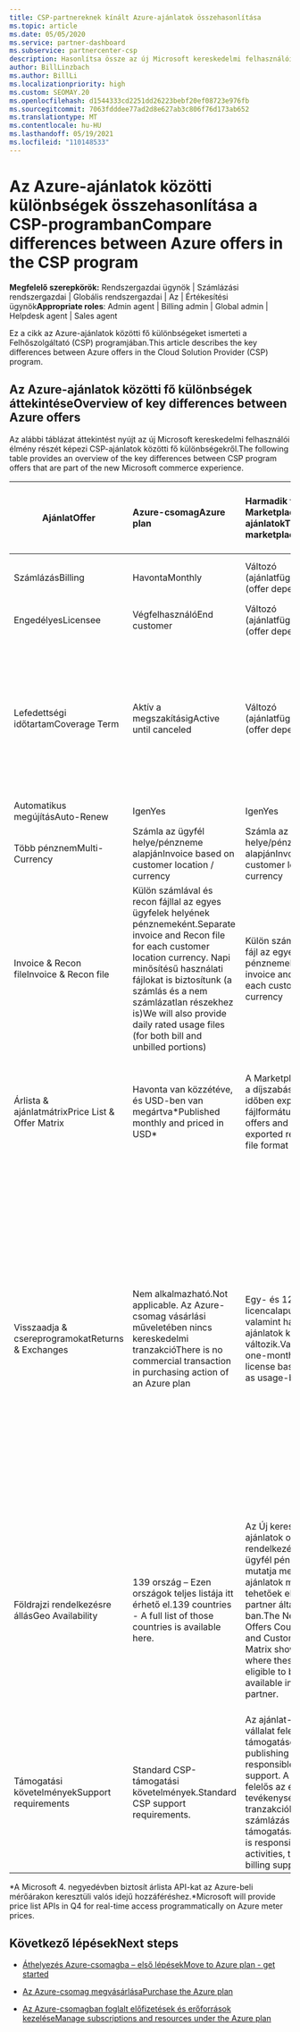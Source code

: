 ```yaml
---
title: CSP-partnereknek kínált Azure-ajánlatok összehasonlítása
ms.topic: article
ms.date: 05/05/2020
ms.service: partner-dashboard
ms.subservice: partnercenter-csp
description: Hasonlítsa össze az új Microsoft kereskedelmi felhasználói élményben a partnerek számára a Felhőszolgáltató (CSP) program ajánlatai közötti fő különbségeket.
author: BillLinzbach
ms.author: BillLi
ms.localizationpriority: high
ms.custom: SEOMAY.20
ms.openlocfilehash: d1544333cd2251dd26223bebf20ef08723e976fb
ms.sourcegitcommit: 7063fdddee77ad2d8e627ab3c806f76d173ab652
ms.translationtype: MT
ms.contentlocale: hu-HU
ms.lasthandoff: 05/19/2021
ms.locfileid: "110148533"
---
```

# <a name="compare-differences-between-azure-offers-in-the-csp-program"></a><span data-ttu-id="1d15f-103">Az Azure-ajánlatok közötti különbségek összehasonlítása a CSP-programban</span><span class="sxs-lookup"><span data-stu-id="1d15f-103">Compare differences between Azure offers in the CSP program</span></span>

<span data-ttu-id="1d15f-104">**Megfelelő szerepkörök:** Rendszergazdai ügynök | Számlázási rendszergazdai | Globális rendszergazdai | Az | Értékesítési ügynök</span><span class="sxs-lookup"><span data-stu-id="1d15f-104">**Appropriate roles**: Admin agent | Billing admin | Global admin | Helpdesk agent | Sales agent</span></span>

<span data-ttu-id="1d15f-105">Ez a cikk az Azure-ajánlatok közötti fő különbségeket ismerteti a Felhőszolgáltató (CSP) programjában.</span><span class="sxs-lookup"><span data-stu-id="1d15f-105">This article describes the key differences between Azure offers in the Cloud Solution Provider (CSP) program.</span></span>

## <a name="overview-of-key-differences-between-azure-offers"></a><span data-ttu-id="1d15f-106">Az Azure-ajánlatok közötti fő különbségek áttekintése</span><span class="sxs-lookup"><span data-stu-id="1d15f-106">Overview of key differences between Azure offers</span></span>

<span data-ttu-id="1d15f-107">Az alábbi táblázat áttekintést nyújt az új Microsoft kereskedelmi felhasználói élmény részét képezi CSP-ajánlatok közötti fő különbségekről.</span><span class="sxs-lookup"><span data-stu-id="1d15f-107">The following table provides an overview of the key differences between CSP program offers that are part of the new Microsoft commerce experience.</span></span>

|<span data-ttu-id="1d15f-108">**Ajánlat**</span><span class="sxs-lookup"><span data-stu-id="1d15f-108">**Offer**</span></span>| <span data-ttu-id="1d15f-109">**Azure-csomag**</span><span class="sxs-lookup"><span data-stu-id="1d15f-109">**Azure plan**</span></span>|<span data-ttu-id="1d15f-110">**Harmadik féltől származó Marketplace-ajánlatok**</span><span class="sxs-lookup"><span data-stu-id="1d15f-110">**Third-party marketplace offers**</span></span>|<span data-ttu-id="1d15f-111">**Azure Reservations**</span><span class="sxs-lookup"><span data-stu-id="1d15f-111">**Azure Reservations**</span></span>|<span data-ttu-id="1d15f-112">**CSP-kapcsolaton keresztül értékesített kiszolgáló-előfizetések**</span><span class="sxs-lookup"><span data-stu-id="1d15f-112">**Server Subscriptions sold through CSP**</span></span>|<span data-ttu-id="1d15f-113">**Licencalapú ajánlatok**</span><span class="sxs-lookup"><span data-stu-id="1d15f-113">**License-based offers**</span></span>|
|-------------------|:------|:-----|:---------|:--------------|:---------|
|<span data-ttu-id="1d15f-114">Számlázás</span><span class="sxs-lookup"><span data-stu-id="1d15f-114">Billing</span></span>|<span data-ttu-id="1d15f-115">Havonta</span><span class="sxs-lookup"><span data-stu-id="1d15f-115">Monthly</span></span>|<span data-ttu-id="1d15f-116">Változó (ajánlatfüggő)</span><span class="sxs-lookup"><span data-stu-id="1d15f-116">Variable (offer dependent)</span></span>|<span data-ttu-id="1d15f-117">Végfelhasználó</span><span class="sxs-lookup"><span data-stu-id="1d15f-117">End customer</span></span>|<span data-ttu-id="1d15f-118">A teljes vagy a 3 éves időszakra előre</span><span class="sxs-lookup"><span data-stu-id="1d15f-118">Up front for the full term or 3-year term</span></span>|<span data-ttu-id="1d15f-119">Havi vagy éves</span><span class="sxs-lookup"><span data-stu-id="1d15f-119">Monthly or Annual</span></span>|
|<span data-ttu-id="1d15f-120">Engedélyes</span><span class="sxs-lookup"><span data-stu-id="1d15f-120">Licensee</span></span>|<span data-ttu-id="1d15f-121">Végfelhasználó</span><span class="sxs-lookup"><span data-stu-id="1d15f-121">End customer</span></span>|<span data-ttu-id="1d15f-122">Változó (ajánlatfüggő)</span><span class="sxs-lookup"><span data-stu-id="1d15f-122">Variable (offer dependent)</span></span>|<span data-ttu-id="1d15f-123">Végfelhasználó</span><span class="sxs-lookup"><span data-stu-id="1d15f-123">End customer</span></span>| <span data-ttu-id="1d15f-124">Végfelhasználó</span><span class="sxs-lookup"><span data-stu-id="1d15f-124">End customer</span></span>|<span data-ttu-id="1d15f-125">Végfelhasználó</span><span class="sxs-lookup"><span data-stu-id="1d15f-125">End customer</span></span>|
|<span data-ttu-id="1d15f-126">Lefedettségi időtartam</span><span class="sxs-lookup"><span data-stu-id="1d15f-126">Coverage Term</span></span>|<span data-ttu-id="1d15f-127">Aktív a megszakításig</span><span class="sxs-lookup"><span data-stu-id="1d15f-127">Active until canceled</span></span>|<span data-ttu-id="1d15f-128">Változó (ajánlatfüggő)</span><span class="sxs-lookup"><span data-stu-id="1d15f-128">Variable (offer dependent)</span></span>|<span data-ttu-id="1d15f-129">Lásd az ajánlat leírását</span><span class="sxs-lookup"><span data-stu-id="1d15f-129">See offer description</span></span>|<span data-ttu-id="1d15f-130">Minden Azure-foglalás saját egyedi lefedettségi időszakokkal rendelkezik.</span><span class="sxs-lookup"><span data-stu-id="1d15f-130">All Azure Reservations have their own unique coverage period.</span></span> <span data-ttu-id="1d15f-131">Minden kiszolgáló-előfizetés saját egyedi lefedettségi időszakokkal rendelkezik.</span><span class="sxs-lookup"><span data-stu-id="1d15f-131">All Server Subscriptions will have their own unique coverage period.</span></span>|   <span data-ttu-id="1d15f-132">A további licencek be lesznek illesztve a meglévő lefedettségi időszakba</span><span class="sxs-lookup"><span data-stu-id="1d15f-132">Additional licenses will snap into the existing coverage period</span></span>|
|<span data-ttu-id="1d15f-133">Automatikus megújítás</span><span class="sxs-lookup"><span data-stu-id="1d15f-133">Auto-Renew</span></span>|<span data-ttu-id="1d15f-134">Igen</span><span class="sxs-lookup"><span data-stu-id="1d15f-134">Yes</span></span>|<span data-ttu-id="1d15f-135">Igen</span><span class="sxs-lookup"><span data-stu-id="1d15f-135">Yes</span></span>|<span data-ttu-id="1d15f-136">Nem</span><span class="sxs-lookup"><span data-stu-id="1d15f-136">No</span></span>| <span data-ttu-id="1d15f-137">Nem</span><span class="sxs-lookup"><span data-stu-id="1d15f-137">No</span></span>|<span data-ttu-id="1d15f-138">Igen</span><span class="sxs-lookup"><span data-stu-id="1d15f-138">Yes</span></span>|
|<span data-ttu-id="1d15f-139">Több pénznem</span><span class="sxs-lookup"><span data-stu-id="1d15f-139">Multi-Currency</span></span>|<span data-ttu-id="1d15f-140">Számla az ügyfél helye/pénzneme alapján</span><span class="sxs-lookup"><span data-stu-id="1d15f-140">Invoice based on customer location / currency</span></span>|<span data-ttu-id="1d15f-141">Számla az ügyfél helye/pénzneme alapján</span><span class="sxs-lookup"><span data-stu-id="1d15f-141">Invoice based on customer location / currency</span></span>|<span data-ttu-id="1d15f-142">Számla az ügyfél helye/pénzneme alapján</span><span class="sxs-lookup"><span data-stu-id="1d15f-142">Invoice based on customer location / currency</span></span>|<span data-ttu-id="1d15f-143">Számla az ügyfél helye/pénzneme alapján</span><span class="sxs-lookup"><span data-stu-id="1d15f-143">Invoice based on customer location / currency</span></span>|<span data-ttu-id="1d15f-144">A partner helyének pénzneme alapján</span><span class="sxs-lookup"><span data-stu-id="1d15f-144">Based on Partner location currency</span></span>| 
|<span data-ttu-id="1d15f-145">Invoice & Recon file</span><span class="sxs-lookup"><span data-stu-id="1d15f-145">Invoice & Recon file</span></span>|<span data-ttu-id="1d15f-146">Külön számlával és recon fájllal az egyes ügyfelek helyének pénznemeként.</span><span class="sxs-lookup"><span data-stu-id="1d15f-146">Separate invoice and Recon file for each customer location currency.</span></span>  <span data-ttu-id="1d15f-147">Napi minősítésű használati fájlokat is biztosítunk (a számlás és a nem számlázatlan részekhez is)</span><span class="sxs-lookup"><span data-stu-id="1d15f-147">We will also provide daily rated usage files (for both bill and unbilled portions)</span></span> |<span data-ttu-id="1d15f-148">Külön számla- és recon-fájl az egyes ügyfélhelyi pénznemek szerint</span><span class="sxs-lookup"><span data-stu-id="1d15f-148">Separate invoice and Recon file for each customer location currency</span></span>|<span data-ttu-id="1d15f-149">Külön számla- és recon-fájl az egyes ügyfélhelyi pénznemek szerint</span><span class="sxs-lookup"><span data-stu-id="1d15f-149">Separate invoice and Recon file for each customer location currency</span></span>|<span data-ttu-id="1d15f-150">Külön számla- és recon-fájl az egyes ügyfélhelyi pénznemek szerint</span><span class="sxs-lookup"><span data-stu-id="1d15f-150">Separate invoice and Recon file for each customer location currency</span></span>|<span data-ttu-id="1d15f-151">Egy számlán szereplő összes rendelés és Recon-fájl</span><span class="sxs-lookup"><span data-stu-id="1d15f-151">All orders on one invoice and Recon file</span></span>|
|<span data-ttu-id="1d15f-152">Árlista & ajánlatmátrix</span><span class="sxs-lookup"><span data-stu-id="1d15f-152">Price List & Offer Matrix</span></span>|<span data-ttu-id="1d15f-153">Havonta van közzétéve, és USD-ben van megártva\*</span><span class="sxs-lookup"><span data-stu-id="1d15f-153">Published monthly and priced in USD\*</span></span>|<span data-ttu-id="1d15f-154">A Marketplace-ajánlatok és a díjszabás kezdetben valós időben exportálható CSV-fájlformátumba.</span><span class="sxs-lookup"><span data-stu-id="1d15f-154">Marketplace offers and pricing can be exported real-time to CSV file format beginning.</span></span>|<span data-ttu-id="1d15f-155">Különálló, egyetlen fájl, amely tartalmazza a díjszabást és az ajánlat részleteit.</span><span class="sxs-lookup"><span data-stu-id="1d15f-155">Separate, single file with all pricing and offer details included.</span></span> <span data-ttu-id="1d15f-156">Nincs külön ajánlatmátrix-fájl</span><span class="sxs-lookup"><span data-stu-id="1d15f-156">There is no separate Offer Matrix file</span></span>||<span data-ttu-id="1d15f-157">Különálló, egyetlen fájl, amely tartalmazza a díjszabást és az ajánlat részleteit.</span><span class="sxs-lookup"><span data-stu-id="1d15f-157">Separate, single file with all pricing and offer details included.</span></span> <span data-ttu-id="1d15f-158">Nincs külön ajánlatmátrix.</span><span class="sxs-lookup"><span data-stu-id="1d15f-158">There is no separate Offer Matrix.</span></span>| 
|<span data-ttu-id="1d15f-159">Visszaadja & csereprogramokat</span><span class="sxs-lookup"><span data-stu-id="1d15f-159">Returns & Exchanges</span></span>|<span data-ttu-id="1d15f-160">Nem alkalmazható.</span><span class="sxs-lookup"><span data-stu-id="1d15f-160">Not applicable.</span></span> <span data-ttu-id="1d15f-161">Az Azure-csomag vásárlási műveletében nincs kereskedelmi tranzakció</span><span class="sxs-lookup"><span data-stu-id="1d15f-161">There is no commercial transaction in purchasing action of an Azure plan</span></span>|<span data-ttu-id="1d15f-162">Egy- és 12 hónapos licencalapú ajánlatok, valamint használatalapú ajánlatok között változik.</span><span class="sxs-lookup"><span data-stu-id="1d15f-162">Varies between one-month and 12-month license based offers as well as usage-based offers.</span></span>|<span data-ttu-id="1d15f-163">A rendelés dátuma után kevesebb mint 5 nappal visszaadott jóváírás 100%-os lesz.</span><span class="sxs-lookup"><span data-stu-id="1d15f-163">Returns less than 5 days after order date will receive a 100% credit.</span></span> <span data-ttu-id="1d15f-164">A rendelési dátum után 5 napnál nagyobb értéket ad vissza, a produktumnak megfelelő kreditet és 12%-os korai felmondási díjat kap a produktumnak megfelelő kreditért; Ügyfélenként 50 000 USD (vagy ennek megfelelő helyi pénznem) felső érték</span><span class="sxs-lookup"><span data-stu-id="1d15f-164">Returns greater than 5 days after order date will receive a pro-rated credit and a 12% early termination fee of the pro-rated credit; Cap of $50,000 USD (or local currency equivalent) per customer per year</span></span>|<span data-ttu-id="1d15f-165">A rendelési dátumtól kevesebb mint 60 nappal visszaadott érték 100%-os kreditlicenc-kulcsot fog inaktiválni.</span><span class="sxs-lookup"><span data-stu-id="1d15f-165">Returns less than 60 days from order date will receive a 100% credit license keys will be deactivated.</span></span> <span data-ttu-id="1d15f-166">A részleges visszatérési értékeket a függvény nem fogadja el.</span><span class="sxs-lookup"><span data-stu-id="1d15f-166">Partial returns will not be accepted.</span></span>|   <span data-ttu-id="1d15f-167">A 30 napnál rövidebb felfüggesztések/lemondások 100%-os jóváírást kapnak; A 30 napnál nagyobb felfüggesztések/lemondások után a jóváírást a megfelelőnek minősítik.</span><span class="sxs-lookup"><span data-stu-id="1d15f-167">Suspensions / cancellations less than 30 days will receive a 100% credit; Suspensions / cancellations greater than 30 days will receive a pro-rated credit.</span></span>|
|<span data-ttu-id="1d15f-168">Földrajzi rendelkezésre állás</span><span class="sxs-lookup"><span data-stu-id="1d15f-168">Geo Availability</span></span>|<span data-ttu-id="1d15f-169">139 ország – Ezen országok teljes listája itt érhető el.</span><span class="sxs-lookup"><span data-stu-id="1d15f-169">139 countries - A full list of those countries is available here.</span></span>|<span data-ttu-id="1d15f-170">Az Új kereskedelmi ajánlatok országonkénti rendelkezésre állása és az ügyfél pénznemmátrixa azt mutatja meg, hogy ezek az ajánlatok mely hatókörben tehetőek elérhetővé a partner által a CSP-ban.</span><span class="sxs-lookup"><span data-stu-id="1d15f-170">The New Commerce Offers Country Availability and Customer Currency Matrix shows the scope of where these offers are eligible to be made available in CSP by the partner.</span></span>|<span data-ttu-id="1d15f-171">További részletekért tekintse meg az Új kereskedelmi ajánlatok országonkénti rendelkezésre állását és az ügyfél pénznemmátrixát.</span><span class="sxs-lookup"><span data-stu-id="1d15f-171">See New Commerce Offers Country Availability and Customer Currency Matrix for full details.</span></span> <span data-ttu-id="1d15f-172">Minden új kereskedelmi ajánlatra ugyanaz a bevezetési ütemezés vonatkozik.</span><span class="sxs-lookup"><span data-stu-id="1d15f-172">The same rollout schedule applies to all new commerce offers.</span></span>|<span data-ttu-id="1d15f-173">További részletekért tekintse meg az Új kereskedelmi ajánlatok országonkénti rendelkezésre állását és az ügyfél pénznemmátrixát.</span><span class="sxs-lookup"><span data-stu-id="1d15f-173">See New Commerce Offers Country Availability and Customer Currency Matrix for full details.</span></span>  <span data-ttu-id="1d15f-174">Minden új kereskedelmi ajánlatra ugyanaz a bevezetési ütemezés vonatkozik.</span><span class="sxs-lookup"><span data-stu-id="1d15f-174">The same rollout schedule applies to all new commerce offers.</span></span>|<span data-ttu-id="1d15f-175">247 ország</span><span class="sxs-lookup"><span data-stu-id="1d15f-175">247 countries</span></span>|
|<span data-ttu-id="1d15f-176">Támogatási követelmények</span><span class="sxs-lookup"><span data-stu-id="1d15f-176">Support requirements</span></span>|<span data-ttu-id="1d15f-177">Standard CSP-támogatási követelmények.</span><span class="sxs-lookup"><span data-stu-id="1d15f-177">Standard CSP support requirements.</span></span>|<span data-ttu-id="1d15f-178">Az ajánlat-közzétételi vállalat felelős a műszaki támogatásért.</span><span class="sxs-lookup"><span data-stu-id="1d15f-178">Offer publishing company is responsible for technical support.</span></span>  <span data-ttu-id="1d15f-179">A CSP-partner felelős az értékesítés előtti tevékenységekért, a tranzakciókért és a számlázás támogatásáért.</span><span class="sxs-lookup"><span data-stu-id="1d15f-179">CSP Partner is responsible for pre-sales activities, transaction, and billing support.</span></span>|<span data-ttu-id="1d15f-180">Standard CSP-támogatási követelmények.</span><span class="sxs-lookup"><span data-stu-id="1d15f-180">Standard CSP support requirements.</span></span>|<span data-ttu-id="1d15f-181">Standard CSP-támogatási követelmények.</span><span class="sxs-lookup"><span data-stu-id="1d15f-181">Standard CSP support requirements.</span></span>|<span data-ttu-id="1d15f-182">Standard CSP-támogatási követelmények.</span><span class="sxs-lookup"><span data-stu-id="1d15f-182">Standard CSP support requirements.</span></span>|

<span data-ttu-id="1d15f-183">\*A Microsoft 4. negyedévben biztosít árlista API-kat az Azure-beli mérőárakon keresztüli valós idejű hozzáféréshez.</span><span class="sxs-lookup"><span data-stu-id="1d15f-183">\*Microsoft will provide price list APIs in Q4 for real-time access programmatically on Azure meter prices.</span></span>

## <a name="next-steps"></a><span data-ttu-id="1d15f-184">Következő lépések</span><span class="sxs-lookup"><span data-stu-id="1d15f-184">Next steps</span></span>

- [<span data-ttu-id="1d15f-185">Áthelyezés Azure-csomagba – első lépések</span><span class="sxs-lookup"><span data-stu-id="1d15f-185">Move to Azure plan - get started</span></span>](azure-plan-get-started.md)

- [<span data-ttu-id="1d15f-186">Az Azure-csomag megvásárlása</span><span class="sxs-lookup"><span data-stu-id="1d15f-186">Purchase the Azure plan</span></span>](purchase-azure-plan.md)

- [<span data-ttu-id="1d15f-187">Az Azure-csomagban foglalt előfizetések és erőforrások kezelése</span><span class="sxs-lookup"><span data-stu-id="1d15f-187">Manage subscriptions and resources under the Azure plan</span></span>](azure-plan-manage.md)